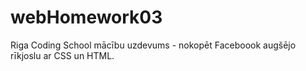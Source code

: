 # webHomework03
Riga Coding School mācību uzdevums - nokopēt Faceboook augšējo rīkjoslu ar CSS un HTML.
